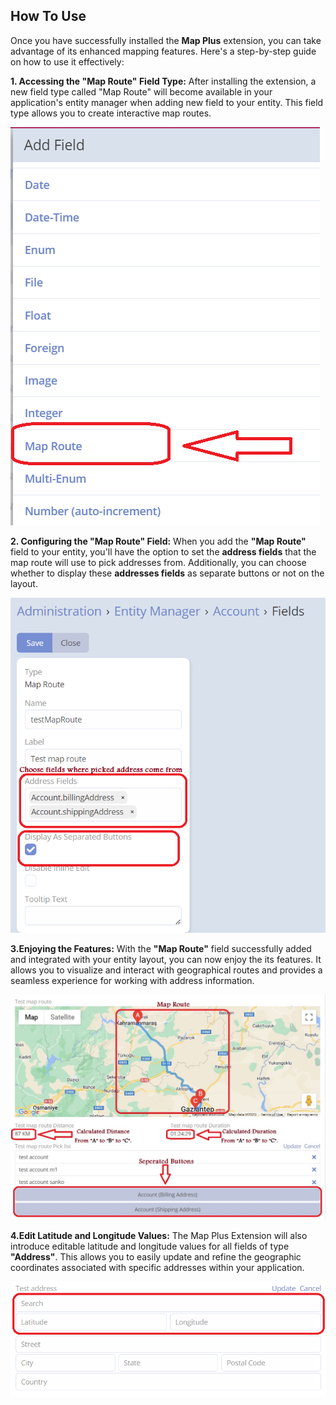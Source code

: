 ## How To Use

Once you have successfully installed the **Map Plus** extension, you can take advantage of its enhanced mapping features. Here's a step-by-step guide on how to use it effectively:

**1. Accessing the "Map Route" Field Type:**
After installing the extension, a new field type called "Map Route" will become available in your application's entity manager when adding new field to your entity. This field type allows you to create interactive map routes.

![Map Route Field Type](../../images/extensions/ebla-map-plus/how-to-use-1.jpg ':size=400')


**2. Configuring the "Map Route" Field:**
When you add the **"Map Route"** field to your entity, you'll have the option to set the **address fields** that the map route will use to pick addresses from. Additionally, you can choose whether to display these **addresses fields** as separate buttons or not on the layout.

![Map Route Field settings](../../images/extensions/ebla-map-plus/how-to-use-2.jpg ':size=600')

**3.Enjoying the Features:**
With the **"Map Route"** field successfully added and integrated with your entity layout, you can now enjoy the its features. It allows you to visualize and interact with geographical routes and provides a seamless experience for working with address information.

![Map Route](../../images/extensions/ebla-map-plus/how-to-use-4.jpg ':size=700')

**4.Edit Latitude and Longitude Values:**
The Map Plus Extension will also introduce editable latitude and longitude values for all fields of type **"Address"**. This allows you to easily update and refine the geographic coordinates associated with specific addresses within your application.

![Map Route Field settings](../../images/extensions/ebla-map-plus/how-to-use-3.jpg ':size=600')

